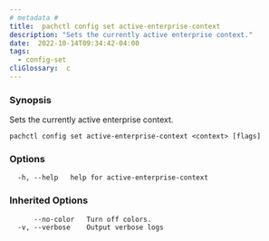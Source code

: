 ```yaml
---
# metadata # 
title:  pachctl config set active-enterprise-context
description: "Sets the currently active enterprise context."
date:  2022-10-14T09:34:42-04:00
tags:
  - config-set
cliGlossary:  c
---
```


### Synopsis

Sets the currently active enterprise context.

```
pachctl config set active-enterprise-context <context> [flags]
```

### Options

```
  -h, --help   help for active-enterprise-context
```

### Inherited Options

```
      --no-color   Turn off colors.
  -v, --verbose    Output verbose logs
```

